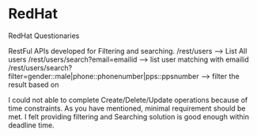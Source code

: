 # RedHat
RedHat Questionaries

RestFul APIs developed for Filtering and searching. 
/rest/users --> List All users
/rest/users/search?email=emailid --> list user matching with emailid
/rest/users/search?filter=gender::male|phone::phonenumber|pps::ppsnumber --> filter the result based on 

I could not able to complete Create/Delete/Update operations because of time constraints. As you have mentioned, minimal requirement should be met. I felt providing filtering and Searching solution is good enough within deadline time. 
